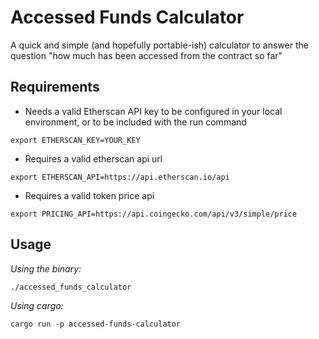 # Accessed Funds Calculator 

A quick and simple (and hopefully portable-ish) calculator to answer the question "how much has been accessed from the contract so far" 
## Requirements

- Needs a valid Etherscan API key to be configured in your local environment, or to be included with the run command
```
export ETHERSCAN_KEY=YOUR_KEY
```
- Requires a valid etherscan api url
```
export ETHERSCAN_API=https://api.etherscan.io/api
```
- Requires a valid token price api 
```
export PRICING_API=https://api.coingecko.com/api/v3/simple/price
```


## Usage
*Using the binary:*
```
./accessed_funds_calculator
```
*Using cargo:*
```
cargo run -p accessed-funds-calculator
```
